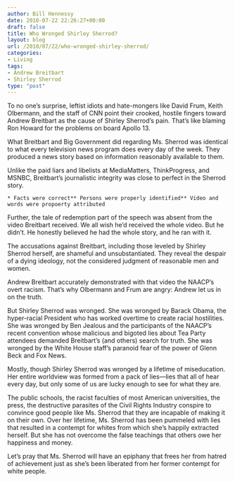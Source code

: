 ```yaml
---
author: Bill Hennessy
date: 2010-07-22 22:26:27+00:00
draft: false
title: Who Wronged Shirley Sherrod?
layout: blog
url: /2010/07/22/who-wronged-shirley-sherrod/
categories:
- Living
tags:
- Andrew Breitbart
- Shirley Sherrod
type: "post"
---
```


To no one’s surprise, leftist idiots and hate-mongers like David Frum, Keith Olbermann, and the staff of CNN point their crooked, hostile fingers toward Andrew Breitbart as the cause of Shirley Sherrod’s pain. That’s like blaming Ron Howard for the problems on board Apollo 13.

 

What Breitbart and Big Government did regarding Ms. Sherrod was identical to what every television news program does every day of the week. They produced a news story based on information reasonably available to them.

 

Unlike the paid liars and libelists at MediaMatters, ThinkProgress, and MSNBC, Breitbart’s journalistic integrity was close to perfect in the Sherrod story.

 

    * Facts were correct** Persons were properly identified** Video and words were propoerty attributed  

Further, the tale of redemption part of the speech was absent from the video Breitbart received. We all wish he’d received the whole video. But he didn’t. He honestly believed he had the whole story, and he ran with it.

 

The accusations against Breitbart, including those leveled by Shirley Sherrod herself, are shameful and unsubstantiated. They reveal the despair of a dying ideology, not the considered judgment of reasonable men and women.

 

Andrew Breitbart accurately demonstrated with that video the NAACP’s overt racism. That’s why Olbermann and Frum are angry: Andrew let us in on the truth.

 

But Shirley Sherrod was wronged. She was wronged by Barack Obama, the hyper-racial President who has worked overtime to create racial hostilities. She was wronged by Ben Jealous and the participants of the NAACP’s recent convention whose malicious and bigoted lies about Tea Party attendees demanded Breitbart’s (and others) search for truth. She was wronged by the White House staff’s paranoid fear of the power of Glenn Beck and Fox News.

 

Mostly, though Shirley Sherrod was wronged by a lifetime of miseducation. Her entire worldview was formed from a pack of lies—lies that all of hear every day, but only some of us are lucky enough to see for what they are.

 

The public schools, the racist faculties of most American universities, the press, the destructive parasites of the Civil Rights Industry conspire to convince good people like Ms. Sherrod that they are incapable of making it on their own. Over her lifetime, Ms. Sherrod has been pummeled with lies that resulted in a contempt for whites from which she’s happily extracted herself. But she has not overcome the false teachings that others owe her happiness and money. 

 

Let’s pray that Ms. Sherrod will have an epiphany that frees her from hatred of achievement just as she’s been liberated from her former contempt for white people. 
